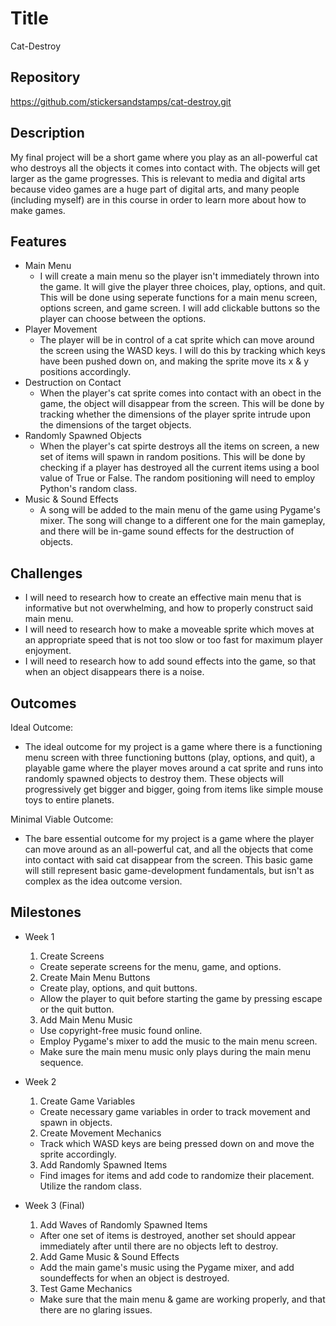 # Title
Cat-Destroy

## Repository
<https://github.com/stickersandstamps/cat-destroy.git>

## Description
My final project will be a short game where you play as an all-powerful cat who destroys all the objects it comes into contact with. The objects will get larger as the game progresses. This is relevant to media and digital arts because video games are a huge part of digital arts, and many people (including myself) are in this course in order to learn more about how to make games.  

## Features
- Main Menu
	- I will create a main menu so the player isn't immediately thrown into the game. It will give the player three choices, play, options, and quit. This will be done using seperate functions for a main menu screen, options screen, and game screen. I will add clickable buttons so the player can choose between the options.
- Player Movement 
	- The player will be in control of a cat sprite which can move around the screen using the WASD keys. I will do this by tracking which keys have been pushed down on, and making the sprite move its x & y positions accordingly. 
- Destruction on Contact
	- When the player's cat sprite comes into contact with an obect in the game, the object will disappear from the screen. This will be done by tracking whether the dimensions of the player sprite intrude upon the dimensions of the target objects.  
- Randomly Spawned Objects
    - When the player's cat spirte destroys all the items on screen, a new set of items will spawn in random positions. This will be done by checking if a player has destroyed all the current items using a bool value of True or False. The random positioning will need to employ Python's random class. 
- Music & Sound Effects
	- A song will be added to the main menu of the game using Pygame's mixer. The song will change to a different one for the main gameplay, and there will be in-game sound effects for the destruction of objects.

## Challenges
- I will need to research how to create an effective main menu that is informative but not overwhelming, and how to properly construct said main menu.
- I will need to research how to make a moveable sprite which moves at an appropriate speed that is not too slow or too fast for maximum player enjoyment. 
- I will need to research how to add sound effects into the game, so that when an object disappears there is a noise. 

## Outcomes
Ideal Outcome:
- The ideal outcome for my project is a game where there is a functioning menu screen with three functioning buttons (play, options, and quit), a playable game where the player moves around a cat sprite and runs into randomly spawned objects to destroy them. These objects will progressively get bigger and bigger, going from items like simple mouse toys to entire planets. 

Minimal Viable Outcome:
- The bare essential outcome for my project is a game where the player can move around as an all-powerful cat, and all the objects that come into contact with said cat disappear from the screen. This basic game will still represent basic game-development fundamentals, but isn't as complex as the idea outcome version. 

## Milestones

- Week 1
  1. Create Screens
    - Create seperate screens for the menu, game, and options.
  2. Create Main Menu Buttons
    - Create play, options, and quit buttons.
    - Allow the player to quit before starting the game by pressing escape or the quit button. 
  3. Add Main Menu Music
    - Use copyright-free music found online.
    - Employ Pygame's mixer to add the music to the main menu screen.
    - Make sure the main menu music only plays during the main menu sequence. 

- Week 2
  1. Create Game Variables
    - Create necessary game variables in order to track movement and spawn in objects. 
  2. Create Movement Mechanics
    - Track which WASD keys are being pressed down on and move the sprite accordingly. 
  3. Add Randomly Spawned Items
    - Find images for items and add code to randomize their placement. Utilize the random class.

- Week 3 (Final)
  1. Add Waves of Randomly Spawned Items
    - After one set of items is destroyed, another set should appear immediately after until there are no objects left to destroy. 
  2. Add Game Music & Sound Effects
    - Add the main game's music using the Pygame mixer, and add soundeffects for when an object is destroyed. 
  3. Test Game Mechanics
    - Make sure that the main menu & game are working properly, and that there are no glaring issues. 